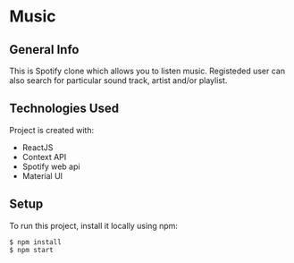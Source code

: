 # Music

## General Info

This is Spotify clone which allows you to listen music. Registeded user can also search for particular sound track, artist and/or playlist. 

 
## Technologies Used

Project is created with:

- ReactJS
- Context API
- Spotify web api
- Material UI

## Setup

To run this project, install it locally using npm:

```
$ npm install
$ npm start
```
